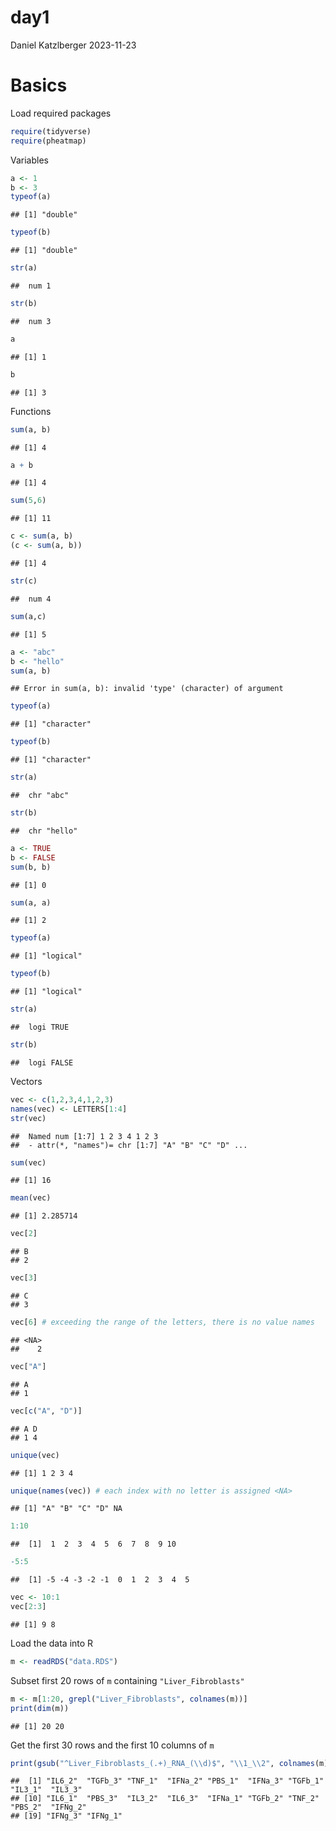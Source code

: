 day1
================
Daniel Katzlberger
2023-11-23

# Basics

Load required packages

``` r
require(tidyverse)
require(pheatmap)
```

Variables

``` r
a <- 1
b <- 3
typeof(a)
```

    ## [1] "double"

``` r
typeof(b)
```

    ## [1] "double"

``` r
str(a)
```

    ##  num 1

``` r
str(b)
```

    ##  num 3

``` r
a
```

    ## [1] 1

``` r
b
```

    ## [1] 3

Functions

``` r
sum(a, b)
```

    ## [1] 4

``` r
a + b
```

    ## [1] 4

``` r
sum(5,6)
```

    ## [1] 11

``` r
c <- sum(a, b)
(c <- sum(a, b))
```

    ## [1] 4

``` r
str(c)
```

    ##  num 4

``` r
sum(a,c)
```

    ## [1] 5

``` r
a <- "abc"
b <- "hello"
sum(a, b)
```

    ## Error in sum(a, b): invalid 'type' (character) of argument

``` r
typeof(a)
```

    ## [1] "character"

``` r
typeof(b)
```

    ## [1] "character"

``` r
str(a)
```

    ##  chr "abc"

``` r
str(b)
```

    ##  chr "hello"

``` r
a <- TRUE
b <- FALSE
sum(b, b)
```

    ## [1] 0

``` r
sum(a, a)
```

    ## [1] 2

``` r
typeof(a)
```

    ## [1] "logical"

``` r
typeof(b)
```

    ## [1] "logical"

``` r
str(a)
```

    ##  logi TRUE

``` r
str(b)
```

    ##  logi FALSE

Vectors

``` r
vec <- c(1,2,3,4,1,2,3)
names(vec) <- LETTERS[1:4]
str(vec)
```

    ##  Named num [1:7] 1 2 3 4 1 2 3
    ##  - attr(*, "names")= chr [1:7] "A" "B" "C" "D" ...

``` r
sum(vec)
```

    ## [1] 16

``` r
mean(vec)
```

    ## [1] 2.285714

``` r
vec[2]
```

    ## B 
    ## 2

``` r
vec[3]
```

    ## C 
    ## 3

``` r
vec[6] # exceeding the range of the letters, there is no value names
```

    ## <NA> 
    ##    2

``` r
vec["A"]
```

    ## A 
    ## 1

``` r
vec[c("A", "D")]
```

    ## A D 
    ## 1 4

``` r
unique(vec)
```

    ## [1] 1 2 3 4

``` r
unique(names(vec)) # each index with no letter is assigned <NA>
```

    ## [1] "A" "B" "C" "D" NA

``` r
1:10
```

    ##  [1]  1  2  3  4  5  6  7  8  9 10

``` r
-5:5
```

    ##  [1] -5 -4 -3 -2 -1  0  1  2  3  4  5

``` r
vec <- 10:1
vec[2:3]
```

    ## [1] 9 8

Load the data into R

``` r
m <- readRDS("data.RDS")
```

Subset first 20 rows of `m` containing `"Liver_Fibroblasts"`

``` r
m <- m[1:20, grepl("Liver_Fibroblasts", colnames(m))]
print(dim(m))
```

    ## [1] 20 20

Get the first 30 rows and the first 10 columns of `m`

``` r
print(gsub("^Liver_Fibroblasts_(.+)_RNA_(\\d)$", "\\1_\\2", colnames(m)))
```

    ##  [1] "IL6_2"  "TGFb_3" "TNF_1"  "IFNa_2" "PBS_1"  "IFNa_3" "TGFb_1" "IL3_1"  "IL3_3" 
    ## [10] "IL6_1"  "PBS_3"  "IL3_2"  "IL6_3"  "IFNa_1" "TGFb_2" "TNF_2"  "PBS_2"  "IFNg_2"
    ## [19] "IFNg_3" "IFNg_1"
